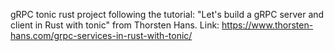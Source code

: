 gRPC tonic rust project following the tutorial:
"Let's build a gRPC server and client in Rust with tonic"
from Thorsten Hans.
Link:
https://www.thorsten-hans.com/grpc-services-in-rust-with-tonic/
